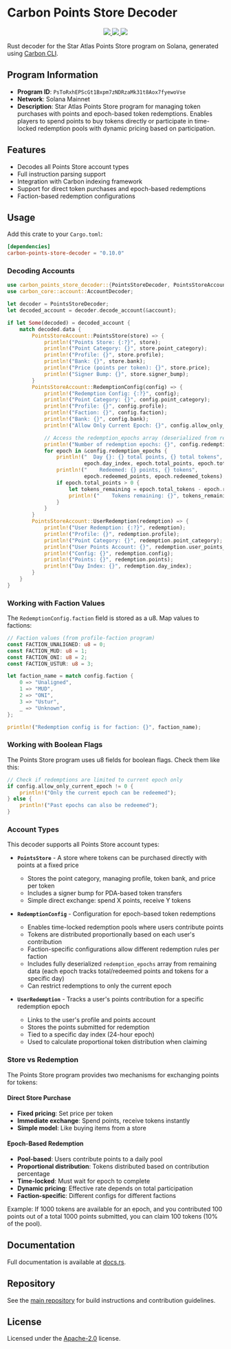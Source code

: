 # Carbon Points Store Decoder

<p align="center">
  <a href="https://crates.io/crates/carbon-points-store-decoder">
    <img src="https://img.shields.io/crates/v/carbon-points-store-decoder?logo=rust" />
  </a>
  <a href="https://docs.rs/carbon-points-store-decoder">
    <img src="https://img.shields.io/docsrs/carbon-points-store-decoder?logo=docsdotrs" />
  </a>
  <a href="https://github.com/staratlasmeta/star-atlas-decoders/blob/main/LICENSE">
    <img src="https://img.shields.io/badge/license-Apache%202.0-blue" />
  </a>
</p>

Rust decoder for the Star Atlas Points Store program on Solana, generated using [Carbon CLI](https://github.com/sevenlabs-hq/carbon).

## Program Information

- **Program ID**: `PsToRxhEPScGt1Bxpm7zNDRzaMk31t8Aox7fyewoVse`
- **Network**: Solana Mainnet
- **Description**: Star Atlas Points Store program for managing token purchases with points and epoch-based token redemptions. Enables players to spend points to buy tokens directly or participate in time-locked redemption pools with dynamic pricing based on participation.

## Features

- Decodes all Points Store account types
- Full instruction parsing support
- Integration with Carbon indexing framework
- Support for direct token purchases and epoch-based redemptions
- Faction-based redemption configurations

## Usage

Add this crate to your `Cargo.toml`:

```toml
[dependencies]
carbon-points-store-decoder = "0.10.0"
```

### Decoding Accounts

```rust
use carbon_points_store_decoder::{PointsStoreDecoder, PointsStoreAccount};
use carbon_core::account::AccountDecoder;

let decoder = PointsStoreDecoder;
let decoded_account = decoder.decode_account(&account);

if let Some(decoded) = decoded_account {
    match decoded.data {
        PointsStoreAccount::PointsStore(store) => {
            println!("Points Store: {:?}", store);
            println!("Point Category: {}", store.point_category);
            println!("Profile: {}", store.profile);
            println!("Bank: {}", store.bank);
            println!("Price (points per token): {}", store.price);
            println!("Signer Bump: {}", store.signer_bump);
        }
        PointsStoreAccount::RedemptionConfig(config) => {
            println!("Redemption Config: {:?}", config);
            println!("Point Category: {}", config.point_category);
            println!("Profile: {}", config.profile);
            println!("Faction: {}", config.faction);
            println!("Bank: {}", config.bank);
            println!("Allow Only Current Epoch: {}", config.allow_only_current_epoch != 0);

            // Access the redemption_epochs array (deserialized from remaining data)
            println!("Number of redemption epochs: {}", config.redemption_epochs.len());
            for epoch in &config.redemption_epochs {
                println!("  Day {}: {} total points, {} total tokens",
                         epoch.day_index, epoch.total_points, epoch.total_tokens);
                println!("    Redeemed: {} points, {} tokens",
                         epoch.redeemed_points, epoch.redeemed_tokens);
                if epoch.total_points > 0 {
                    let tokens_remaining = epoch.total_tokens - epoch.redeemed_tokens;
                    println!("    Tokens remaining: {}", tokens_remaining);
                }
            }
        }
        PointsStoreAccount::UserRedemption(redemption) => {
            println!("User Redemption: {:?}", redemption);
            println!("Profile: {}", redemption.profile);
            println!("Point Category: {}", redemption.point_category);
            println!("User Points Account: {}", redemption.user_points_account);
            println!("Config: {}", redemption.config);
            println!("Points: {}", redemption.points);
            println!("Day Index: {}", redemption.day_index);
        }
    }
}
```

### Working with Faction Values

The `RedemptionConfig.faction` field is stored as a u8. Map values to factions:

```rust
// Faction values (from profile-faction program)
const FACTION_UNALIGNED: u8 = 0;
const FACTION_MUD: u8 = 1;
const FACTION_ONI: u8 = 2;
const FACTION_USTUR: u8 = 3;

let faction_name = match config.faction {
    0 => "Unaligned",
    1 => "MUD",
    2 => "ONI",
    3 => "Ustur",
    _ => "Unknown",
};

println!("Redemption config is for faction: {}", faction_name);
```

### Working with Boolean Flags

The Points Store program uses u8 fields for boolean flags. Check them like this:

```rust
// Check if redemptions are limited to current epoch only
if config.allow_only_current_epoch != 0 {
    println!("Only the current epoch can be redeemed");
} else {
    println!("Past epochs can also be redeemed");
}
```

### Account Types

This decoder supports all Points Store account types:

- **`PointsStore`** - A store where tokens can be purchased directly with points at a fixed price
  - Stores the point category, managing profile, token bank, and price per token
  - Includes a signer bump for PDA-based token transfers
  - Simple direct exchange: spend X points, receive Y tokens

- **`RedemptionConfig`** - Configuration for epoch-based token redemptions
  - Enables time-locked redemption pools where users contribute points
  - Tokens are distributed proportionally based on each user's contribution
  - Faction-specific configurations allow different redemption rules per faction
  - Includes fully deserialized `redemption_epochs` array from remaining data (each epoch tracks total/redeemed points and tokens for a specific day)
  - Can restrict redemptions to only the current epoch

- **`UserRedemption`** - Tracks a user's points contribution for a specific redemption epoch
  - Links to the user's profile and points account
  - Stores the points submitted for redemption
  - Tied to a specific day index (24-hour epoch)
  - Used to calculate proportional token distribution when claiming

### Store vs Redemption

The Points Store program provides two mechanisms for exchanging points for tokens:

#### Direct Store Purchase
- **Fixed pricing**: Set price per token
- **Immediate exchange**: Spend points, receive tokens instantly
- **Simple model**: Like buying items from a store

#### Epoch-Based Redemption
- **Pool-based**: Users contribute points to a daily pool
- **Proportional distribution**: Tokens distributed based on contribution percentage
- **Time-locked**: Must wait for epoch to complete
- **Dynamic pricing**: Effective rate depends on total participation
- **Faction-specific**: Different configs for different factions

Example: If 1000 tokens are available for an epoch, and you contributed 100 points out of a total 1000 points submitted, you can claim 100 tokens (10% of the pool).

## Documentation

Full documentation is available at [docs.rs](https://docs.rs/carbon-points-store-decoder).

## Repository

See the [main repository](https://github.com/staratlasmeta/star-atlas-decoders) for build instructions and contribution guidelines.

## License

Licensed under the [Apache-2.0](https://github.com/staratlasmeta/star-atlas-decoders/blob/main/LICENSE) license.
